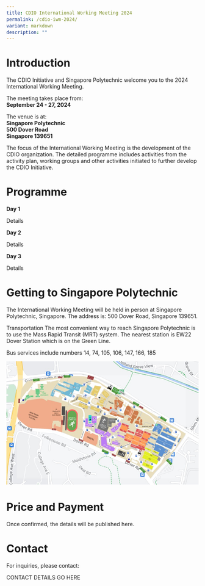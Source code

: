 ```yaml
---
title: CDIO International Working Meeting 2024
permalink: /cdio-iwm-2024/
variant: markdown
description: ""
---
```

# Introduction

The CDIO Initiative and Singapore Polytechnic welcome you to the 2024 International Working Meeting.

The meeting takes place from:  
**September 24 - 27, 2024**

The venue is at:  
**Singapore Polytechnic**  
**500 Dover Road**  
**Singapore 139651**

The focus of the International Working Meeting is the development of the CDIO organization. The detailed programme includes activities from the activity plan, working groups and other activities initiated to further develop the CDIO Initiative.

# Programme

**Day 1**

Details

**Day 2**

Details

**Day 3**

Details

# Getting to Singapore Polytechnic

The International Working Meeting will be held in person at Singapore Polytechnic, Singapore. The address is: 500 Dover Road, Singapore 139651.

Transportation The most convenient way to reach Singapore Polytechnic is to use the Mass Rapid Transit (MRT) system. The nearest station is EW22 Dover Station which is on the Green Line.

Bus services include numbers 14, 74, 105, 106, 147, 166, 185

![](/images/sp_campus_map.jpg)



# Price and Payment
Once confirmed, the details will be published here.

# Contact

For inquiries, please contact:

CONTACT DETAILS GO HERE